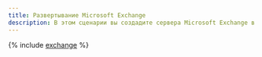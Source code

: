 ```yaml
---
title: Развертывание Microsoft Exchange
description: В этом сценарии вы создадите сервера Microsoft Exchange в {{ yandex-cloud }}.
---
```


{% include [exchange](../../_tutorials/windows/exchange.md) %}